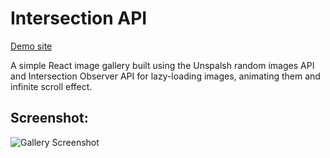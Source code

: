 # Intersection API

[Demo site](https://segunolalive.github.io/intersection-gallery)

A simple React image gallery built using the Unspalsh random images API and Intersection Observer API for lazy-loading images, animating them and infinite scroll effect.

## Screenshot:

![Gallery Screenshot](public/screenshot.gif)
